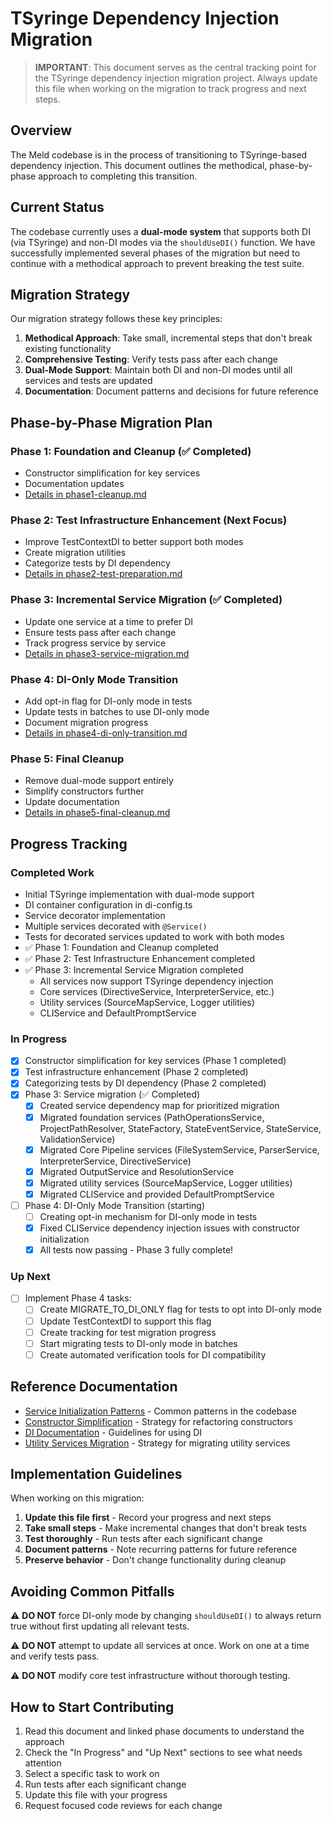 # TSyringe Dependency Injection Migration

> **IMPORTANT**: This document serves as the central tracking point for the TSyringe dependency injection migration project. Always update this file when working on the migration to track progress and next steps.

## Overview

The Meld codebase is in the process of transitioning to TSyringe-based dependency injection. This document outlines the methodical, phase-by-phase approach to completing this transition.

## Current Status

The codebase currently uses a **dual-mode system** that supports both DI (via TSyringe) and non-DI modes via the `shouldUseDI()` function. We have successfully implemented several phases of the migration but need to continue with a methodical approach to prevent breaking the test suite.

## Migration Strategy

Our migration strategy follows these key principles:

1. **Methodical Approach**: Take small, incremental steps that don't break existing functionality
2. **Comprehensive Testing**: Verify tests pass after each change
3. **Dual-Mode Support**: Maintain both DI and non-DI modes until all services and tests are updated
4. **Documentation**: Document patterns and decisions for future reference

## Phase-by-Phase Migration Plan

### Phase 1: Foundation and Cleanup (✅ Completed)
- Constructor simplification for key services
- Documentation updates
- [Details in phase1-cleanup.md](./phases/phase1-cleanup.md)

### Phase 2: Test Infrastructure Enhancement (Next Focus)
- Improve TestContextDI to better support both modes
- Create migration utilities
- Categorize tests by DI dependency
- [Details in phase2-test-preparation.md](./phases/phase2-test-preparation.md)

### Phase 3: Incremental Service Migration (✅ Completed)
- Update one service at a time to prefer DI 
- Ensure tests pass after each change
- Track progress service by service
- [Details in phase3-service-migration.md](./phases/phase3-service-migration.md)

### Phase 4: DI-Only Mode Transition
- Add opt-in flag for DI-only mode in tests
- Update tests in batches to use DI-only mode
- Document migration progress
- [Details in phase4-di-only-transition.md](./phases/phase4-di-only-transition.md)

### Phase 5: Final Cleanup
- Remove dual-mode support entirely
- Simplify constructors further
- Update documentation
- [Details in phase5-final-cleanup.md](./phases/phase5-final-cleanup.md)

## Progress Tracking

### Completed Work
- Initial TSyringe implementation with dual-mode support
- DI container configuration in di-config.ts
- Service decorator implementation
- Multiple services decorated with `@Service()`
- Tests for decorated services updated to work with both modes
- ✅ Phase 1: Foundation and Cleanup completed
- ✅ Phase 2: Test Infrastructure Enhancement completed
- ✅ Phase 3: Incremental Service Migration completed
  - All services now support TSyringe dependency injection
  - Core services (DirectiveService, InterpreterService, etc.)
  - Utility services (SourceMapService, Logger utilities)
  - CLIService and DefaultPromptService

### In Progress
- [x] Constructor simplification for key services (Phase 1 completed) 
- [x] Test infrastructure enhancement (Phase 2 completed)
- [x] Categorizing tests by DI dependency (Phase 2 completed)
- [x] Phase 3: Service migration (✅ Completed)
  - [x] Created service dependency map for prioritized migration
  - [x] Migrated foundation services (PathOperationsService, ProjectPathResolver, StateFactory, StateEventService, StateService, ValidationService)
  - [x] Migrated Core Pipeline services (FileSystemService, ParserService, InterpreterService, DirectiveService)
  - [x] Migrated OutputService and ResolutionService
  - [x] Migrated utility services (SourceMapService, Logger utilities)
  - [x] Migrated CLIService and provided DefaultPromptService
- [ ] Phase 4: DI-Only Mode Transition (starting)
  - [ ] Creating opt-in mechanism for DI-only mode in tests
  - [x] Fixed CLIService dependency injection issues with constructor initialization
  - [x] All tests now passing - Phase 3 fully complete!

### Up Next
- [ ] Implement Phase 4 tasks:
  - [ ] Create MIGRATE_TO_DI_ONLY flag for tests to opt into DI-only mode
  - [ ] Update TestContextDI to support this flag
  - [ ] Create tracking for test migration progress
  - [ ] Start migrating tests to DI-only mode in batches
  - [ ] Create automated verification tools for DI compatibility

## Reference Documentation

- [Service Initialization Patterns](./reference/service-initialization-patterns.md) - Common patterns in the codebase
- [Constructor Simplification](./reference/constructor-simplification.md) - Strategy for refactoring constructors
- [DI Documentation](./reference/di-documentation.md) - Guidelines for using DI
- [Utility Services Migration](./reference/utility-services-migration.md) - Strategy for migrating utility services

## Implementation Guidelines

When working on this migration:

1. **Update this file first** - Record your progress and next steps
2. **Take small steps** - Make incremental changes that don't break tests
3. **Test thoroughly** - Run tests after each significant change
4. **Document patterns** - Note recurring patterns for future reference
5. **Preserve behavior** - Don't change functionality during cleanup

## Avoiding Common Pitfalls

⚠️ **DO NOT** force DI-only mode by changing `shouldUseDI()` to always return true without first updating all relevant tests.

⚠️ **DO NOT** attempt to update all services at once. Work on one at a time and verify tests pass.

⚠️ **DO NOT** modify core test infrastructure without thorough testing.

## How to Start Contributing

1. Read this document and linked phase documents to understand the approach
2. Check the "In Progress" and "Up Next" sections to see what needs attention
3. Select a specific task to work on
4. Run tests after each significant change
5. Update this file with your progress
6. Request focused code reviews for each change 
